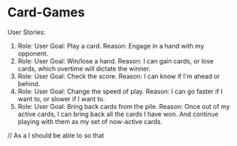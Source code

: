 # Card-Games
User Stories:
1. Role: User
Goal: Play a card.
Reason: Engage in a hand with my opponent.
2. Role: User
Goal: Win/lose a hand.
Reason: I can gain cards, or lose cards, which overtime will dictate the winner.
3. Role: User
Goal: Check the score.
Reason: I can know if I'm ahead or behind.
4. Role: User
Goal: Change the speed of play.
Reason: I can go faster if I want to, or slower if I want to.
5. Role: User
Goal: Bring back cards from the pile.
Reason: Once out of my active cards, I can bring back all the cards I have won. And continue playing with them as my set of now-active cards.

// As a <role> I should be able to <goal> so that <reason>
